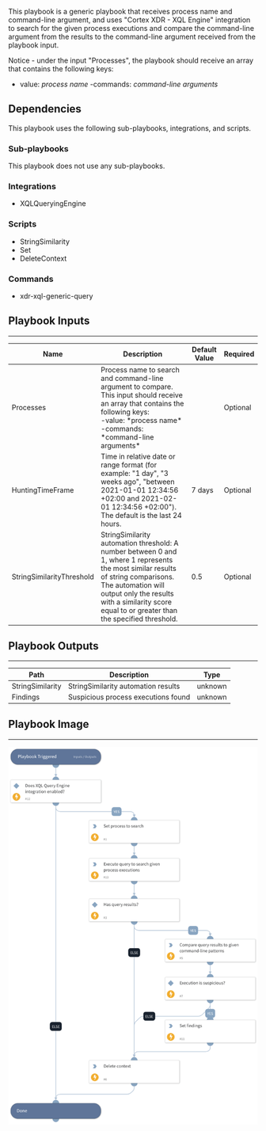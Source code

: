 This playbook is a generic playbook that receives process name and command-line argument, and uses "Cortex XDR - XQL Engine" integration to search for the given process executions and compare the command-line argument from the results to the command-line argument received from the playbook input.

Notice - under the input "Processes", the playbook should receive an array that contains the following keys:
- value: *process name*
-commands: *command-line arguments*

## Dependencies

This playbook uses the following sub-playbooks, integrations, and scripts.

### Sub-playbooks

This playbook does not use any sub-playbooks.

### Integrations

* XQLQueryingEngine

### Scripts

* StringSimilarity
* Set
* DeleteContext

### Commands

* xdr-xql-generic-query

## Playbook Inputs

---

| **Name** | **Description** | **Default Value** | **Required** |
| --- | --- | --- | --- |
| Processes | Process name to search and command-line argument to compare. This input should receive an array that contains the following keys:<br/>-value: \*process name\*<br/>-commands: \*command-line arguments\* |  | Optional |
| HuntingTimeFrame | Time in relative date or range format \(for example: "1 day", "3 weeks ago", "between 2021-01-01 12:34:56 \+02:00 and 2021-02-01 12:34:56 \+02:00"\). The default is the last 24 hours. | 7 days | Optional |
| StringSimilarityThreshold | StringSimilarity automation threshold: A number between 0 and 1, where 1 represents the most similar results of string comparisons. The automation will output only the results with a similarity score equal to or greater than the specified threshold. | 0.5 | Optional |

## Playbook Outputs

---

| **Path** | **Description** | **Type** |
| --- | --- | --- |
| StringSimilarity | StringSimilarity automation results | unknown |
| Findings | Suspicious process executions found | unknown |

## Playbook Image

---

![Cortex XDR - Search and Compare Process Executions - XQL Engine](../doc_files/Cortex_XDR_-_Search_and_Compare_Process_Executions_-_XQL_Engine.png)
